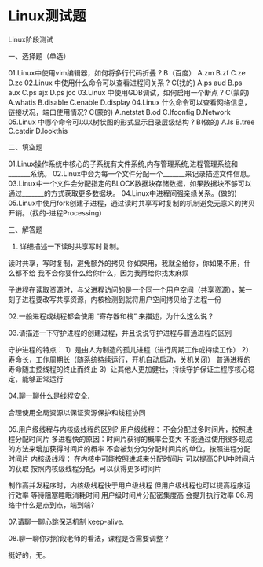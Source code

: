 # Linux测试题

Linux阶段测试

一、选择题（单选）

01.Linux中使用vim编辑器，如何将多行代码折叠 ? B（百度） A.zm B.zf C.ze D.zc 02.Linux 中使用什么命令可以查看进程间关系 ? C(找的) A.ps aud B.ps aux C.ps ajx D.ps jcc 03.Linux 中使用GDB调试，如何启用一个断点 ? C(蒙的) A.whatis B.disable C.enable D.display 04.Linux 什么命令可以查看网络信息，链接状况，端口使用情况? C(蒙的) A.netstat B.od C.Ifconfig D.Network 05.Linux 中哪个命令可以以树状图的形式显示目录层级结构 ? B(做的) A.ls B.tree C.catdir D.lookthis

二、填空题

01.Linux操作系统中核心的子系统有文件系统,内存管理系统,进程管理系统和_______系统。 02.Linux中会为每一个文件分配一个_______来记录描述文件信息。 03.Linux中一个文件会分配指定的BLOCK数据块存储数据，如果数据块不够可以通过_______的方式获取更多数据块。 04.Linux中进程间强亲缘关系。(做的) 05.Linux中使用fork创建子进程，通过读时共享写时复制的机制避免无意义的拷贝开销。（找的-进程Processing）

三、解答题

1. 详细描述一下读时共享写时复制。

读时共享，写时复制，避免额外的拷贝 你如果用，我就全给你，你如果不用，什么都不给 我不会你要什么给你什么，因为我再给你找太麻烦

子进程在读取资源时，与父进程访问的是一个同一个用户空间（共享资源），某一刻子进程要改写共享资源，内核检测到就将用户空间拷贝给子进程一份

02.一般进程或线程都会使用 “寄存器和栈” 来描述，为什么这么说？

03.请描述一下守护进程的创建过程，并且说说守护进程与普通进程的区别

守护进程的特点： 1）是由人为制造的孤儿进程（进行周期工作或持续工作） 2）寿命长，工作周期长（随系统持续运行，开机自动启动，关机关闭） 普通进程的寿命随主控线程的终止而终止 3）让其他人更加健壮，持续守护保证主程序核心稳定，能够正常运行

04.聊一聊什么是线程安全.

合理使用全局资源以保证资源保护和线程协同

05.用户级线程与内核级线程的区别? 用户级线程： 不会分配过多时间片，按照进程分配时间片 多进程快的原因：时间片获得的概率会变大 不能通过使用很多现成的方法来增加获得时间片的概率 不会被划分为分配时间片的单位，按照进程分配时间片 内核级线程： 在内核中可能按照进城来分配时间片 可以提高CPU中时间片的获取 按照内核级线程分配，可以获得更多时间片

制作高并发程序时，内核级线程快于用户级线程 但用户级线程也可以提高程序运行效率 等待阻塞睡眠消耗时间 用户级时间片分配密集度高 会提升执行效率 06.网络中什么是点到点，端到端?

07.请聊一聊心跳保活机制 keep-alive.

08.聊一聊你对阶段老师的看法，课程是否需要调整？

挺好的，无。